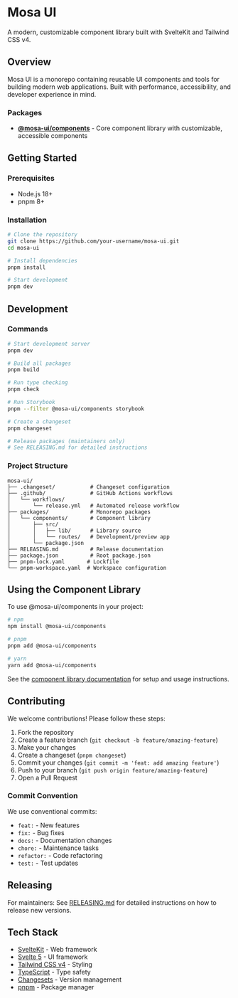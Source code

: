 # Mosa UI

A modern, customizable component library built with SvelteKit and Tailwind CSS v4.

## Overview

Mosa UI is a monorepo containing reusable UI components and tools for building modern web applications. Built with performance, accessibility, and developer experience in mind.

### Packages

- **[@mosa-ui/components](./packages/components)** - Core component library with customizable, accessible components

## Getting Started

### Prerequisites

- Node.js 18+
- pnpm 8+

### Installation

```bash
# Clone the repository
git clone https://github.com/your-username/mosa-ui.git
cd mosa-ui

# Install dependencies
pnpm install

# Start development
pnpm dev
```

## Development

### Commands

```bash
# Start development server
pnpm dev

# Build all packages
pnpm build

# Run type checking
pnpm check

# Run Storybook
pnpm --filter @mosa-ui/components storybook

# Create a changeset
pnpm changeset

# Release packages (maintainers only)
# See RELEASING.md for detailed instructions
```

### Project Structure

```
mosa-ui/
├── .changeset/           # Changeset configuration
├── .github/              # GitHub Actions workflows
│   └── workflows/
│       └── release.yml   # Automated release workflow
├── packages/             # Monorepo packages
│   └── components/       # Component library
│       ├── src/
│       │   ├── lib/      # Library source
│       │   └── routes/   # Development/preview app
│       └── package.json
├── RELEASING.md          # Release documentation
├── package.json          # Root package.json
├── pnpm-lock.yaml       # Lockfile
└── pnpm-workspace.yaml  # Workspace configuration
```

## Using the Component Library

To use @mosa-ui/components in your project:

```bash
# npm
npm install @mosa-ui/components

# pnpm
pnpm add @mosa-ui/components

# yarn
yarn add @mosa-ui/components
```

See the [component library documentation](./packages/components/README.md) for setup and usage instructions.

## Contributing

We welcome contributions! Please follow these steps:

1. Fork the repository
2. Create a feature branch (`git checkout -b feature/amazing-feature`)
3. Make your changes
4. Create a changeset (`pnpm changeset`)
5. Commit your changes (`git commit -m 'feat: add amazing feature'`)
6. Push to your branch (`git push origin feature/amazing-feature`)
7. Open a Pull Request

### Commit Convention

We use conventional commits:

- `feat:` - New features
- `fix:` - Bug fixes
- `docs:` - Documentation changes
- `chore:` - Maintenance tasks
- `refactor:` - Code refactoring
- `test:` - Test updates

## Releasing

For maintainers: See [RELEASING.md](./RELEASING.md) for detailed instructions on how to release new versions.

## Tech Stack

- [SvelteKit](https://kit.svelte.dev/) - Web framework
- [Svelte 5](https://svelte.dev/) - UI framework
- [Tailwind CSS v4](https://tailwindcss.com/) - Styling
- [TypeScript](https://www.typescriptlang.org/) - Type safety
- [Changesets](https://github.com/changesets/changesets) - Version management
- [pnpm](https://pnpm.io/) - Package manager
